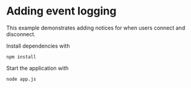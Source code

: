 # Adding event logging 

This example demonstrates adding notices for when users connect and disconnect. 

Install dependencies with 

    npm install

Start the application with 

    node app.js



